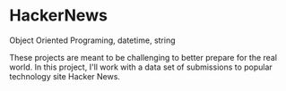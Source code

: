 # HackerNews
Object Oriented Programing, datetime, string


These projects are meant to be challenging to better prepare for the real world.
In this project, I'll work with a data set of submissions to popular technology site Hacker News.
